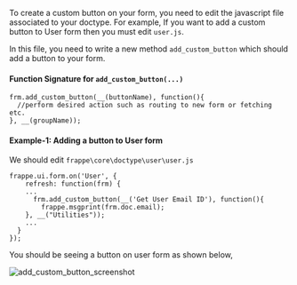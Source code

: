 To create a custom button on your form, you need to edit the javascript file associated to your doctype. For example, If you want to add a custom button to User form then you must edit `user.js`.

In this file, you need to write a new method `add_custom_button` which should add a button to your form.

#### Function Signature for `add_custom_button(...)`
    frm.add_custom_button(__(buttonName), function(){
      //perform desired action such as routing to new form or fetching etc.
    }, __(groupName));

#### Example-1: Adding a button to User form
We should edit `frappe\core\doctype\user\user.js`

    frappe.ui.form.on('User', {
    	refresh: function(frm) {
        ...
          frm.add_custom_button(__('Get User Email ID'), function(){
            frappe.msgprint(frm.doc.email);
        }, __("Utilities"));
        ...
      }
    });

You should be seeing a button on user form as shown below,

![add_custom_button_screenshot](/assets/img/app-development/add_custom_button.png)

<!-- markdown -->
